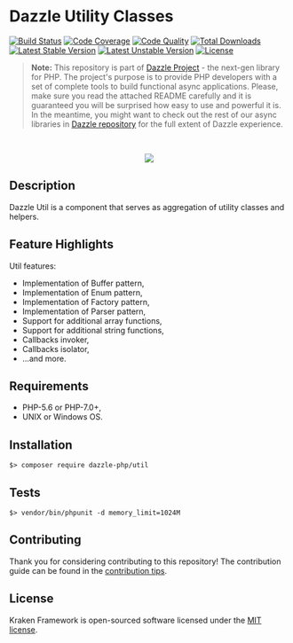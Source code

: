 # Dazzle Utility Classes

[![Build Status](https://travis-ci.org/dazzle-php/util.svg)](https://travis-ci.org/dazzle-php/util)
[![Code Coverage](https://scrutinizer-ci.com/g/dazzle-php/util/badges/coverage.png?b=master)](https://scrutinizer-ci.com/g/dazzle-php/util/?branch=master)
[![Code Quality](https://scrutinizer-ci.com/g/dazzle-php/util/badges/quality-score.png?b=master)](https://scrutinizer-ci.com/g/dazzle-php/util/?branch=master)
[![Total Downloads](https://poser.pugx.org/dazzle-php/util/downloads)](https://packagist.org/packages/dazzle-php/util) 
[![Latest Stable Version](https://poser.pugx.org/dazzle-php/util/v/stable)](https://packagist.org/packages/dazzle-php/util) 
[![Latest Unstable Version](https://poser.pugx.org/dazzle-php/util/v/unstable)](https://packagist.org/packages/dazzle-php/util) 
[![License](https://poser.pugx.org/dazzle-php/util/license)](https://packagist.org/packages/dazzle-php/util)

> **Note:** This repository is part of [Dazzle Project](https://github.com/dazzle-php/dazzle) - the next-gen library for PHP. The project's purpose is to provide PHP developers with a set of complete tools to build functional async applications. Please, make sure you read the attached README carefully and it is guaranteed you will be surprised how easy to use and powerful it is. In the meantime, you might want to check out the rest of our async libraries in [Dazzle repository](https://github.com/dazzle-php) for the full extent of Dazzle experience.

<br>
<p align="center">
<img src="https://avatars0.githubusercontent.com/u/29509136?v=3&s=150" />
</p>

## Description

Dazzle Util is a component that serves as aggregation of utility classes and helpers.

## Feature Highlights

Util features:

* Implementation of Buffer pattern,
* Implementation of Enum pattern,
* Implementation of Factory pattern,
* Implementation of Parser pattern,
* Support for additional array functions,
* Support for additional string functions,
* Callbacks invoker,
* Callbacks isolator,
* ...and more.

## Requirements

* PHP-5.6 or PHP-7.0+,
* UNIX or Windows OS.

## Installation

```
$> composer require dazzle-php/util
```

## Tests

```
$> vendor/bin/phpunit -d memory_limit=1024M
```

## Contributing

Thank you for considering contributing to this repository! The contribution guide can be found in the [contribution tips][1].

## License

Kraken Framework is open-sourced software licensed under the [MIT license][2].

[1]: https://github.com/dazzle-php/util/blob/master/CONTRIBUTING.md
[2]: http://opensource.org/licenses/MIT